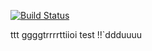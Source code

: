 [![Build Status](https://travis-ci.org/iScript/composer-test.svg?branch=master)](https://travis-ci.org/iScript/composer-test)

ttt
ggggtrrrrttiioi
test !!`ddduuuu

